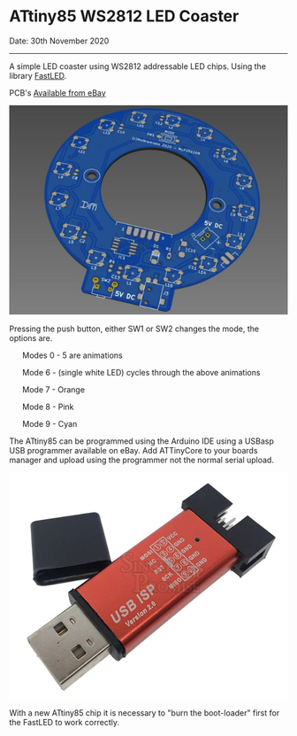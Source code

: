 # ATtiny85 WS2812 LED Coaster
Date: 30th November 2020

---

A simple LED coaster using WS2812 addressable LED chips. Using the library [FastLED](http://fastled.io/). 

PCB's [Available from eBay](https://www.ebay.co.uk/sch/mlabs2018/m.html?_nkw=&_armrs=1&_ipg=&_from=)

![PCB Layout](https://github.com/Mottramlabs/ATtiny85-WS2812-LED-Coaster/blob/main/Board%20Details/PIX201109.jpg)

Pressing the push button, either SW1 or SW2 changes the mode, the options are.

<ol>Modes 0 - 5 are animations</ol>
<ol>Mode 6 - (single white LED) cycles through the above animations</ol>
<ol>Mode 7 - Orange</ol>
<ol>Mode 8 - Pink</ol>
<ol>Mode 9 - Cyan</ol>

The ATtiny85 can be programmed using the Arduino IDE using a USBasp USB programmer available on eBay. Add ATTinyCore to your boards manager and upload using the programmer not the normal serial upload. 

![](https://github.com/Mottramlabs/ATtiny85-WS2812-LED-Coaster/blob/main/Board%20Details/USBasp.jpg)

With a new ATtiny85 chip it is necessary to "burn the boot-loader" first for the FastLED to work correctly.